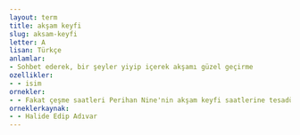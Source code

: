 ```yaml
---
layout: term
title: akşam keyfi
slug: aksam-keyfi
letter: A
lisan: Türkçe
anlamlar:
- Sohbet ederek, bir şeyler yiyip içerek akşamı güzel geçirme
ozellikler:
- - isim
ornekler:
- - Fakat çeşme saatleri Perihan Nine'nin akşam keyfi saatlerine tesadüf ettiği için müşkül oluyordu.
orneklerkaynak:
- - Halide Edip Adıvar
---
```

